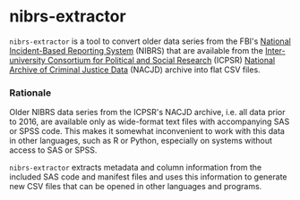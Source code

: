 # nibrs-extractor

`nibrs-extractor` is a tool to convert older data series from the FBI's [National Incident-Based Reporting System](https://www.fbi.gov/services/cjis/ucr/nibrs) (NIBRS) that are available from the [Inter-university Consortium for Political and Social Research](https://www.icpsr.umich.edu/web/pages/) (ICPSR) [National Archive of Criminal Justice Data](https://www.icpsr.umich.edu/web/NACJD/series/128) (NACJD) archive into flat CSV files.

### Rationale

Older NIBRS data series from the ICPSR's NACJD archive, i.e. all data prior to 2016, are available only as wide-format text files with accompanying SAS or SPSS code. This makes it somewhat inconvenient to work with this data in other languages, such as R or Python, especially on systems without access to SAS or SPSS.

`nibrs-extractor` extracts metadata and column information from the included SAS code and manifest files and uses this information to generate new CSV files that can be opened in other languages and programs.